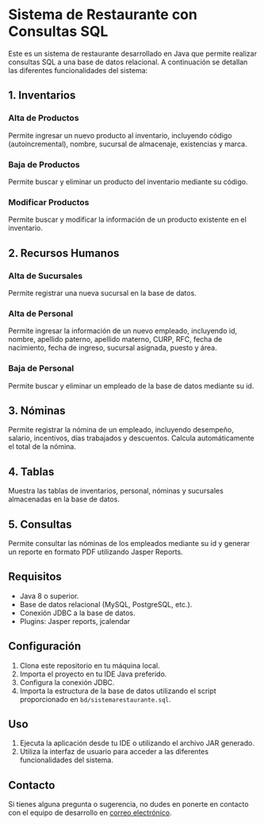 # Sistema de Restaurante con Consultas SQL

Este es un sistema de restaurante desarrollado en Java que permite realizar consultas SQL a una base de datos relacional. A continuación se detallan las diferentes funcionalidades del sistema:

## 1. Inventarios

### Alta de Productos

Permite ingresar un nuevo producto al inventario, incluyendo código (autoincremental), nombre, sucursal de almacenaje, existencias y marca.

### Baja de Productos

Permite buscar y eliminar un producto del inventario mediante su código.

### Modificar Productos

Permite buscar y modificar la información de un producto existente en el inventario.

## 2. Recursos Humanos

### Alta de Sucursales

Permite registrar una nueva sucursal en la base de datos.

### Alta de Personal

Permite ingresar la información de un nuevo empleado, incluyendo id, nombre, apellido paterno, apellido materno, CURP, RFC, fecha de nacimiento, fecha de ingreso, sucursal asignada, puesto y área.

### Baja de Personal

Permite buscar y eliminar un empleado de la base de datos mediante su id.

## 3. Nóminas

Permite registrar la nómina de un empleado, incluyendo desempeño, salario, incentivos, días trabajados y descuentos. Calcula automáticamente el total de la nómina.

## 4. Tablas

Muestra las tablas de inventarios, personal, nóminas y sucursales almacenadas en la base de datos.

## 5. Consultas

Permite consultar las nóminas de los empleados mediante su id y generar un reporte en formato PDF utilizando Jasper Reports.

## Requisitos

- Java 8 o superior.
- Base de datos relacional (MySQL, PostgreSQL, etc.).
- Conexión JDBC a la base de datos.
- Plugins: Jasper reports, jcalendar

## Configuración

1. Clona este repositorio en tu máquina local.
2. Importa el proyecto en tu IDE Java preferido.
3. Configura la conexión JDBC.
4. Importa la estructura de la base de datos utilizando el script proporcionado en `bd/sistemarestaurante.sql`.

## Uso

1. Ejecuta la aplicación desde tu IDE o utilizando el archivo JAR generado.
2. Utiliza la interfaz de usuario para acceder a las diferentes funcionalidades del sistema.

## Contacto

Si tienes alguna pregunta o sugerencia, no dudes en ponerte en contacto con el equipo de desarrollo en [correo electrónico](mailto:isaacnabortorres@gmail.com).